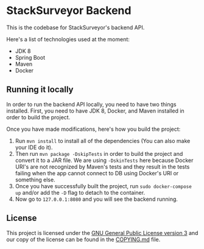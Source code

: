 # StackSurveyor Backend

This is the codebase for StackSurveyor's backend API.

Here's a list of technologies used at the moment:
 - JDK 8
 - Spring Boot
 - Maven
 - Docker

## Running it locally
In order to run the backend API locally, you need to have two things installed.
First, you need to have JDK 8, Docker, and Maven installed in order to build
the project.

Once you have made modifications, here's how you build the project:
 1. Run `mvn install` to install all of the dependencies (You can also make your
    IDE do it).
 2. Then run `mvn package -DskipTests` in order to build the project and convert it to
a JAR file. We are using `-DskinTests` here because Docker URI's are not recognized by Maven's
    tests and they result in the tests failing when the app cannot connect to DB using Docker's URI or something else.
 3. Once you have successfully built the project, run `sudo docker-compose up` and/or add the `-D` flag to detach to the container.
 4. Now go to `127.0.0.1:8080` and you will see the backend running.


## License

This project is licensed under the [GNU General Public License version
3](https://www.gnu.org/licenses/gpl-3.0.html) and our copy of the license can be found in the
[COPYING.md](COPYING.md) file.
